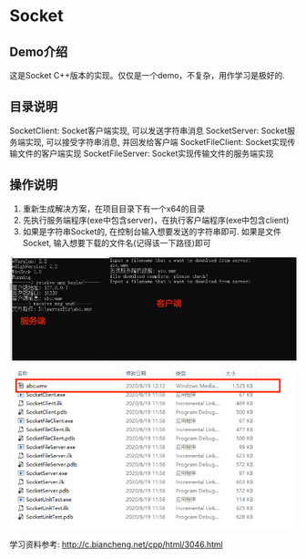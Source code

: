 # Socket

## Demo介绍
这是Socket C++版本的实现。仅仅是一个demo，不复杂，用作学习是极好的.

## 目录说明
SocketClient: Socket客户端实现, 可以发送字符串消息
SocketServer: Socket服务端实现, 可以接受字符串消息, 并回发给客户端
SocketFileClient: Socket实现传输文件的客户端实现
SocketFileServer: Socket实现传输文件的服务端实现

## 操作说明
1. 重新生成解决方案，在项目目录下有一个x64的目录
2. 先执行服务端程序(exe中包含server)，在执行客户端程序(exe中包含client)
3. 如果是字符串Socket的, 在控制台输入想要发送的字符串即可. 如果是文件Socket, 输入想要下载的文件名(记得该一下路径)即可

![](Images/Socket实现.png)

![](Images/Socket文件下载.png)


学习资料参考:
http://c.biancheng.net/cpp/html/3046.html